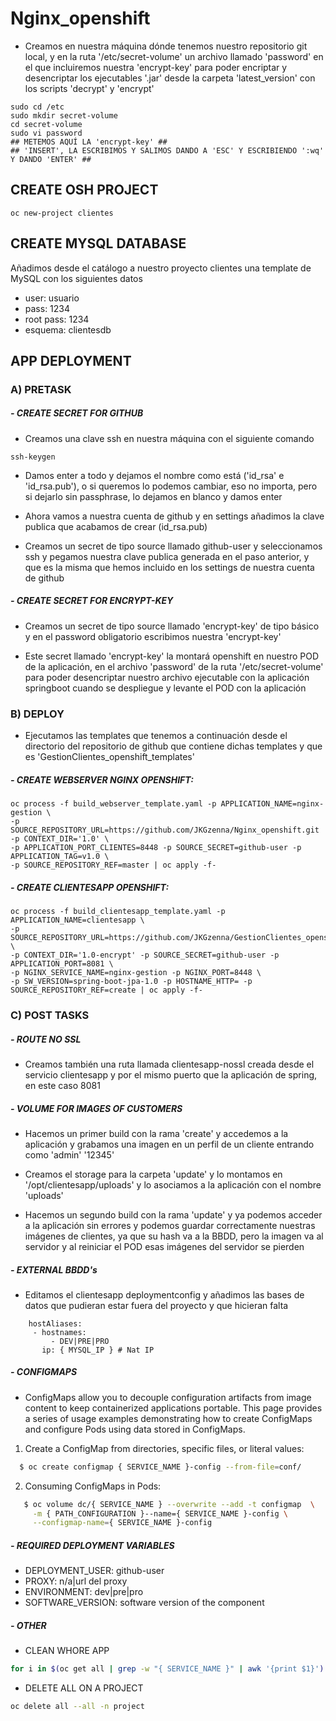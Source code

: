 # Nginx_openshift

- Creamos en nuestra máquina dónde tenemos nuestro repositorio git local, y en la ruta '/etc/secret-volume' 
un archivo llamado 'password' en el que incluiremos nuestra 'encrypt-key' para poder encriptar y desencriptar
los ejecutables '.jar' desde la carpeta 'latest_version' con los scripts 'decrypt' y 'encrypt'

```
sudo cd /etc
sudo mkdir secret-volume
cd secret-volume
sudo vi password
## METEMOS AQUÍ LA 'encrypt-key' ##
## 'INSERT', LA ESCRIBIMOS Y SALIMOS DANDO A 'ESC' Y ESCRIBIENDO ':wq' Y DANDO 'ENTER' ##
```

## CREATE OSH PROJECT

```
oc new-project clientes
```

## CREATE MYSQL DATABASE

Añadimos desde el catálogo a nuestro proyecto clientes una template de MySQL con los siguientes datos

- user: usuario
- pass: 1234
- root pass: 1234
- esquema: clientesdb

## APP DEPLOYMENT

### A) PRETASK

##### - CREATE SECRET FOR GITHUB

- Creamos una clave ssh en nuestra máquina con el siguiente comando

```
ssh-keygen 
```
- Damos enter a todo y dejamos el nombre como está ('id_rsa' e 'id_rsa.pub'), o si queremos lo podemos cambiar, eso no importa, pero si dejarlo sin passphrase, lo dejamos en blanco y damos enter

- Ahora vamos a nuestra cuenta de github y en settings añadimos la clave publica que acabamos de crear (id_rsa.pub)

- Creamos un secret de tipo source llamado github-user y seleccionamos ssh y pegamos nuestra clave publica generada en el paso anterior, y que es la misma que hemos incluido en los settings de nuestra cuenta de github

##### - CREATE SECRET FOR ENCRYPT-KEY

- Creamos un secret de tipo source llamado 'encrypt-key' de tipo básico y en el password obligatorio escribimos nuestra 'encrypt-key'

- Este secret llamado 'encrypt-key' la montará openshift en nuestro POD de la aplicación, en el archivo 'password' de la ruta 
'/etc/secret-volume' para poder desencriptar nuestro archivo ejecutable con la aplicación springboot cuando se despliegue y 
levante el POD con la aplicación

### B) DEPLOY

- Ejecutamos las templates que tenemos a continuación desde el directorio del repositorio de github que contiene 
dichas templates y que es 'GestionClientes_openshift_templates'

##### - CREATE WEBSERVER NGINX OPENSHIFT:

```
oc process -f build_webserver_template.yaml -p APPLICATION_NAME=nginx-gestion \
-p SOURCE_REPOSITORY_URL=https://github.com/JKGzenna/Nginx_openshift.git -p CONTEXT_DIR='1.0' \
-p APPLICATION_PORT_CLIENTES=8448 -p SOURCE_SECRET=github-user -p APPLICATION_TAG=v1.0 \
-p SOURCE_REPOSITORY_REF=master | oc apply -f-
```

##### - CREATE CLIENTESAPP OPENSHIFT:

```
oc process -f build_clientesapp_template.yaml -p APPLICATION_NAME=clientesapp \
-p SOURCE_REPOSITORY_URL=https://github.com/JKGzenna/GestionClientes_openshift.git \
-p CONTEXT_DIR='1.0-encrypt' -p SOURCE_SECRET=github-user -p APPLICATION_PORT=8081 \
-p NGINX_SERVICE_NAME=nginx-gestion -p NGINX_PORT=8448 \
-p SW_VERSION=spring-boot-jpa-1.0 -p HOSTNAME_HTTP= -p SOURCE_REPOSITORY_REF=create | oc apply -f-
```

### C) POST TASKS 

##### - ROUTE NO SSL

- Creamos también una ruta llamada clientesapp-nossl creada desde el servicio clientesapp y por el mismo puerto
que la aplicación de spring, en este caso 8081

##### - VOLUME FOR IMAGES OF CUSTOMERS

- Hacemos un primer build con la rama 'create' y accedemos a la aplicación y grabamos una imagen
en un perfil de un cliente entrando como 'admin' '12345'

- Creamos el storage para la carpeta 'update' y lo montamos en 
'/opt/clientesapp/uploads' y lo asociamos a la aplicación con el nombre 'uploads'

- Hacemos un segundo build con la rama 'update' y ya podemos acceder a la aplicación sin errores y podemos guardar
correctamente nuestras imágenes de clientes, ya que su hash va a la BBDD, pero la imagen va al servidor y al reiniciar el POD
esas imágenes del servidor se pierden

##### - EXTERNAL BBDD's

- Editamos el clientesapp deploymentconfig y añadimos las bases de datos que pudieran estar fuera del proyecto y que hicieran falta
```
    hostAliases:
     - hostnames:
         - DEV|PRE|PRO
       ip: { MYSQL_IP } # Nat IP 
```
##### - CONFIGMAPS
  
  - ConfigMaps allow you to decouple configuration artifacts from image content to keep containerized applications portable.
  This page provides a series of usage examples demonstrating how to create ConfigMaps and configure Pods using data stored in ConfigMaps.
 
  1) Create a ConfigMap from directories, specific files, or literal values:
  
   ```sh
     $ oc create configmap { SERVICE_NAME }-config --from-file=conf/
  ```
  
  2) Consuming ConfigMaps in Pods:
  
  ```sh
     $ oc volume dc/{ SERVICE_NAME } --overwrite --add -t configmap  \
       -m { PATH_CONFIGURATION }--name={ SERVICE_NAME }-config \
       --configmap-name={ SERVICE_NAME }-config 
  ```
  
##### - REQUIRED DEPLOYMENT VARIABLES 
+ DEPLOYMENT_USER:  github-user
+ PROXY: 	        n/a|url del proxy 
+ ENVIRONMENT:	    dev|pre|pro
+ SOFTWARE_VERSION: software version of the component 

##### - OTHER

- CLEAN WHORE APP

```sh 
for i in $(oc get all | grep -w "{ SERVICE_NAME }" | awk '{print $1}') ; do oc delete $i; done
```

- DELETE ALL ON A PROJECT

```sh 
oc delete all --all -n project
```